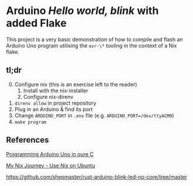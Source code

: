 Arduino *Hello world, blink* with added Flake
=============================================

This project is a very basic demonstration of how to compile and flash an
Arduino Uno program utilising the `avr-\*` tooling in the context
of a Nix flake.

## tl;dr

0. Configure nix (this is an exercise left to the reader)
   1. Install with the nix-installer
   2. Configure nix-direnv
1. `direnv allow` in project repository
2. Plug in an Arduino & find its port
3. Change `ARDUINO_PORT` in `.env` file (e.g. `ARDUINO_PORT=/dev/ttyACM0`)
4. `make program`


## References

[Programming Arduino Uno in pure C](https://balau82.wordpress.com/2011/03/29/programming-arduino-uno-in-pure-c/)

[My Nix Journey - Use Nix on Ubuntu](https://tech.aufomm.com/my-nix-journey-use-nix-with-ubuntu/)

https://github.com/shepmaster/rust-arduino-blink-led-no-core/tree/master


